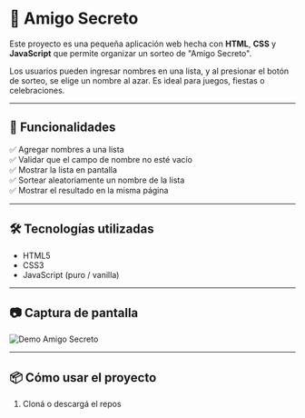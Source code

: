 # 🎁 Amigo Secreto

Este proyecto es una pequeña aplicación web hecha con **HTML**, **CSS** y **JavaScript** que permite organizar un sorteo de "Amigo Secreto".

Los usuarios pueden ingresar nombres en una lista, y al presionar el botón de sorteo, se elige un nombre al azar. Es ideal para juegos, fiestas o celebraciones.

---

## 🚀 Funcionalidades

✅ Agregar nombres a una lista  
✅ Validar que el campo de nombre no esté vacío  
✅ Mostrar la lista en pantalla  
✅ Sortear aleatoriamente un nombre de la lista  
✅ Mostrar el resultado en la misma página  

---

## 🛠️ Tecnologías utilizadas

- HTML5
- CSS3
- JavaScript (puro / vanilla)

---

## 📷 Captura de pantalla

<!-- Agregá tu imagen aquí si tenés una -->
![Demo Amigo Secreto](ruta/a/tu-imagen.png)

---

## 📦 Cómo usar el proyecto

1. Cloná o descargá el repos
